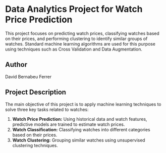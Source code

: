 # Data Analytics Project for Watch Price Prediction

This project focuses on predicting watch prices, classifying watches based on their prices, and performing clustering to identify similar groups of watches. Standard machine learning algorithms are used for this purpose using techniques such as Cross Validation and Data Augmentation.

## Author
David Bernabeu Ferrer

## Project Description
The main objective of this project is to apply machine learning techniques to solve three key tasks related to watches:

1. **Watch Price Prediction:** Using historical data and watch features, predictive models are trained to estimate watch prices.
2. **Watch Classification:** Classifying watches into different categories based on their prices.
3. **Watch Clustering:** Grouping similar watches using unsupervised clustering techniques.